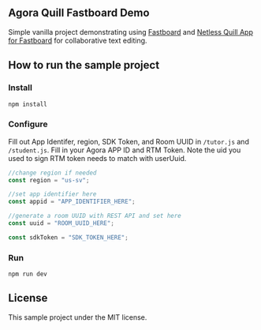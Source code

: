 ## Agora Quill Fastboard Demo

Simple vanilla project demonstrating using [Fastboard](https://docs.agora.io/en/interactive-whiteboard/get-started/get-started-uikit?platform=web) and [Netless Quill App for Fastboard](https://www.npmjs.com/package/@netless/app-quill/v/0.0.1-fb.4) for collaborative text editing.

## How to run the sample project

### Install  
```bash
npm install
```

### Configure
Fill out App Identifer, region, SDK Token, and Room UUID in `/tutor.js` and `/student.js`.
Fill in your Agora APP ID and RTM Token. Note the uid you used to sign RTM token needs to match with userUuid.
```javascript
//change region if needed
const region = "us-sv";

//set app identifier here
const appid = "APP_IDENTIFIER_HERE";

//generate a room UUID with REST API and set here
const uuid = "ROOM_UUID_HERE";

const sdkToken = "SDK_TOKEN_HERE";
```

### Run

```base
npm run dev
```

## License

This sample project under the MIT license.
